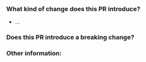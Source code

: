 ### What kind of change does this PR introduce?

* ...

### Does this PR introduce a breaking change?


### Other information:
